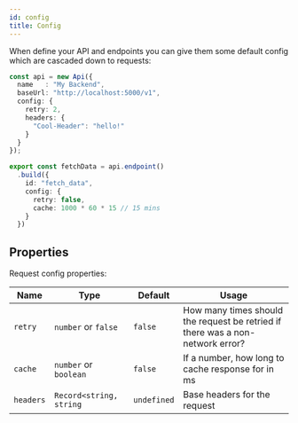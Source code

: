```yaml
---
id: config
title: Config
---
```


When define your API and endpoints you can give them some default config which are cascaded down to requests:

```typescript {4}
const api = new Api({
  name   : "My Backend",
  baseUrl: "http://localhost:5000/v1",
  config: {
    retry: 2,
    headers: {
      "Cool-Header": "hello!"
    }
  }
});

export const fetchData = api.endpoint()
  .build({
    id: "fetch_data",
    config: {
      retry: false,
      cache: 1000 * 60 * 15 // 15 mins
    }
  })
```

## Properties

Request config properties:

| Name        | Type                    | Default           | Usage
| ---         | ---                     | ---               | ---
| `retry`     | `number` or `false`               | `false`   | How many times should the request be retried if there was a non-network error?
| `cache`     | `number` or `boolean`     | `false`           | If a number, how long to cache response for in ms
| `headers`   | `Record<string, string` | `undefined`       | Base headers for the request
